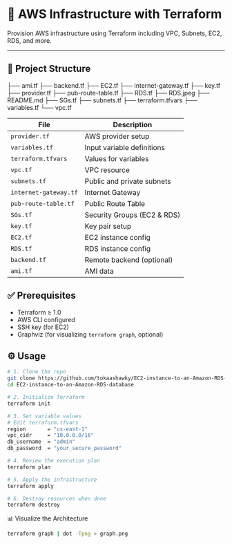 # 🚀 AWS Infrastructure with Terraform

Provision AWS infrastructure using Terraform including VPC, Subnets, EC2, RDS, and more.

---

## 📂 Project Structure
├── ami.tf
├── backend.tf
├── EC2.tf
├── internet-gateway.tf
├── key.tf
├── provider.tf
├── pub-route-table.tf
├── RDS.tf
├── RDS.jpeg
├── README.md
├── SGs.tf
├── subnets.tf
├── terraform.tfvars
├── variables.tf
└── vpc.tf

| File                  | Description                        |
|-----------------------|------------------------------------|
| `provider.tf`         | AWS provider setup                 |
| `variables.tf`        | Input variable definitions         |
| `terraform.tfvars`    | Values for variables               |
| `vpc.tf`              | VPC resource                       |
| `subnets.tf`          | Public and private subnets         |
| `internet-gateway.tf` | Internet Gateway                   |
| `pub-route-table.tf`  | Public Route Table                 |
| `SGs.tf`              | Security Groups (EC2 & RDS)        |
| `key.tf`              | Key pair setup                     |
| `EC2.tf`              | EC2 instance config                |
| `RDS.tf`              | RDS instance config                |
| `backend.tf`          | Remote backend (optional)          |
| `ami.tf`              | AMI data                           |

## ✅ Prerequisites

- Terraform ≥ 1.0  
- AWS CLI configured  
- SSH key (for EC2)  
- Graphviz (for visualizing `terraform graph`, optional)

## ⚙️ Usage

```bash
# 1. Clone the repo
git clone https://github.com/tokaashawky/EC2-instance-to-an-Amazon-RDS-database.git
cd EC2-instance-to-an-Amazon-RDS-database

# 2. Initialize Terraform
terraform init

# 3. Set variable values
# Edit terraform.tfvars
region       = "us-east-1"
vpc_cidr     = "10.0.0.0/16"
db_username  = "admin"
db_password  = "your_secure_password"

# 4. Review the execution plan
terraform plan

# 5. Apply the infrastructure
terraform apply

# 6. Destroy resources when done
terraform destroy
```

📊 Visualize the Architecture
```bash
terraform graph | dot -Tpng > graph.png
```

